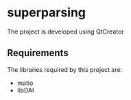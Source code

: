 superparsing
============
The project is developed using QtCreator

Requirements
------------
The libraries required by this project are:
- matio
- libDAI
